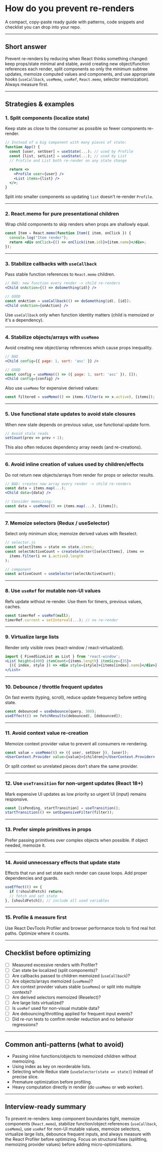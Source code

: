 # How do you prevent re-renders

A compact, copy-paste ready guide with patterns, code snippets and checklist you can drop into your repo.

---

## Short answer

Prevent re-renders by reducing when React thinks something changed: keep props/state minimal and stable, avoid creating new object/function references each render, split components so only the minimum subtree updates, memoize computed values and components, and use appropriate hooks (`useCallback`, `useMemo`, `useRef`, `React.memo`, selector memoization). Always measure first.

---

## Strategies & examples

### 1. Split components (localize state)

Keep state as close to the consumer as possible so fewer components re-render.

```jsx
// Instead of a big component with many pieces of state:
function App() {
  const [user, setUser] = useState(...); // used by Profile
  const [list, setList] = useState(...); // used by List
  // Profile and List both re-render on any state change

  return <>
    <Profile user={user} />
    <List items={list} />
  </>;
}
```

Split into smaller components so updating `list` doesn't re-render `Profile`.

---

### 2. React.memo for pure presentational children

Wrap child components to skip renders when props are shallowly equal.

```jsx
const Item = React.memo(function Item({ item, onClick }) {
  console.log("Item render");
  return <div onClick={() => onClick(item.id)}>{item.name}</div>;
});
```

---

### 3. Stabilize callbacks with `useCallback`

Pass stable function references to `React.memo` children.

```jsx
// BAD: new function every render -> child re-renders
<Child onAction={() => doSomething(id)} />

// GOOD
const onAction = useCallback(() => doSomething(id), [id]);
<Child onAction={onAction} />
```

Use `useCallback` only when function identity matters (child is memoized or it's a dependency).

---

### 4. Stabilize objects/arrays with `useMemo`

Avoid creating new object/array references which cause props inequality.

```jsx
// BAD
<Child config={{ page: 1, sort: 'asc' }} />

// GOOD
const config = useMemo(() => ({ page: 1, sort: 'asc' }), []);
<Child config={config} />
```

Also use `useMemo` for expensive derived values:

```jsx
const filtered = useMemo(() => items.filter(x => x.active), [items]);
```

---

### 5. Use functional state updates to avoid stale closures

When new state depends on previous value, use functional update form.

```jsx
// Avoid stale reads
setCount(prev => prev + 1);
```

This also often reduces dependency array needs (and re-creations).

---

### 6. Avoid inline creation of values used by children/effects

Do not return new objects/arrays from render for props or selector results.

```jsx
// BAD: creates new array every render -> child re-renders
const data = items.map(...);
<Child data={data} />

// Consider memoizing:
const data = useMemo(() => items.map(...), [items]);
```

---

### 7. Memoize selectors (Redux / useSelector)

Select only minimum slice; memoize derived values with Reselect.

```js
// selector.js
const selectItems = state => state.items;
const selectActiveCount = createSelector([selectItems], items =>
  items.filter(i => i.active).length
);

// component
const activeCount = useSelector(selectActiveCount);
```

---

### 8. Use `useRef` for mutable non-UI values

Refs update without re-render. Use them for timers, previous values, caches.

```jsx
const timerRef = useRef(null);
timerRef.current = setInterval(...); // no re-render
```

---

### 9. Virtualize large lists

Render only visible rows (react-window / react-virtualized).

```jsx
import { FixedSizeList as List } from 'react-window';
<List height={400} itemCount={items.length} itemSize={35}>
  {({ index, style }) => <div style={style}>{items[index].name}</div>}
</List>
```

---

### 10. Debounce / throttle frequent updates

On fast events (typing, scroll), reduce update frequency before setting state.

```jsx
const debounced = useDebounce(query, 300);
useEffect(() => fetchResults(debounced), [debounced]);
```

---

### 11. Avoid context value re-creation

Memoize context provider value to prevent all consumers re-rendering.

```jsx
const value = useMemo(() => ({ user, setUser }), [user]);
<UserContext.Provider value={value}>{children}</UserContext.Provider>
```

Or split context so unrelated pieces don’t share the same provider.

---

### 12. Use `useTransition` for non-urgent updates (React 18+)

Mark expensive UI updates as low priority so urgent UI (input) remains responsive.

```jsx
const [isPending, startTransition] = useTransition();
startTransition(() => setExpensiveFilter(filter));
```

---

### 13. Prefer simple primitives in props

Prefer passing primitives over complex objects when possible. If object needed, memoize it.

---

### 14. Avoid unnecessary effects that update state

Effects that run and set state each render can cause loops. Add proper dependencies and guards.

```jsx
useEffect(() => {
  if (!shouldFetch) return;
  // fetch and set state
}, [shouldFetch]); // include all used variables
```

---

### 15. Profile & measure first

Use React DevTools Profiler and browser performance tools to find real hot paths. Optimize where it counts.

---

## Checklist before optimizing

* [ ] Measured excessive renders with Profiler?
* [ ] Can state be localized (split components)?
* [ ] Are callbacks passed to children memoized (`useCallback`)?
* [ ] Are objects/arrays memoized (`useMemo`)?
* [ ] Are context provider values stable (`useMemo`) or split into multiple contexts?
* [ ] Are derived selectors memoized (Reselect)?
* [ ] Are large lists virtualized?
* [ ] Is `useRef` used for non-visual mutable data?
* [ ] Are debouncing/throttling applied for frequent input events?
* [ ] Did re-run tests to confirm render reduction and no behavior regressions?

---

## Common anti-patterns (what to avoid)

* Passing inline functions/objects to memoized children without memoizing.
* Using index as key on reorderable lists.
* Selecting whole Redux state (`useSelector(state => state)`) instead of precise slice.
* Premature optimization before profiling.
* Heavy computation directly in render (do `useMemo` or web worker).

---

## Interview-ready summary

To prevent re-renders: keep component boundaries tight, memoize components (`React.memo`), stabilize function/object references (`useCallback`, `useMemo`), use `useRef` for non-UI mutable values, memoize selectors, virtualize large lists, debounce frequent inputs, and always measure with the React Profiler before optimizing. Focus on structural fixes (splitting, memoizing provider values) before adding micro-optimizations.

